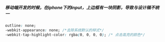 ##### 移动端开发的时候，在iphone下的input，上边框有一块阴影，导致与设计稿不统一
``` css
outline: none;
-webkit-appearance: none; /*去除系统默认的样式*/
-webkit-tap-highlight-color: rgba(0, 0, 0, 0); /* 点击高亮的颜色*/
```